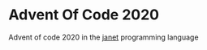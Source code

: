 # Advent Of Code 2020

Advent of code 2020 in the [janet](https://janet-lang.org) programming language

